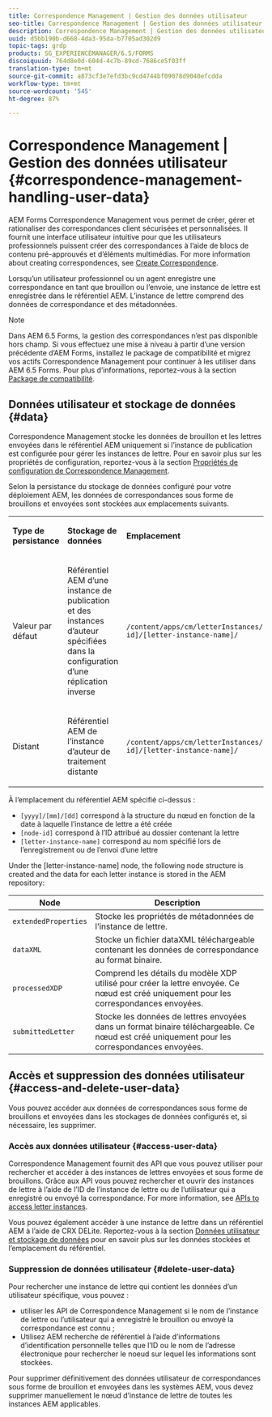 ```yaml
---
title: Correspondence Management | Gestion des données utilisateur
seo-title: Correspondence Management | Gestion des données utilisateur
description: Correspondence Management | Gestion des données utilisateur
uuid: d5bb190b-d668-4da3-95da-b7705ad302d9
topic-tags: grdp
products: SG_EXPERIENCEMANAGER/6.5/FORMS
discoiquuid: 764d8e0d-604d-4c7b-89cd-7686ce5f03ff
translation-type: tm+mt
source-git-commit: a873cf3e7efd3bc9cd4744bf09078d9040efcdda
workflow-type: tm+mt
source-wordcount: '545'
ht-degree: 87%

---
```



# Correspondence Management | Gestion des données utilisateur {#correspondence-management-handling-user-data}

AEM Forms Correspondence Management vous permet de créer, gérer et rationaliser des correspondances client sécurisées et personnalisées. Il fournit une interface utilisateur intuitive pour que les utilisateurs professionnels puissent créer des correspondances à l’aide de blocs de contenu pré-approuvés et d’éléments multimédias. For more information about creating correspondences, see [Create Correspondence](/help/forms/using/create-correspondence.md).

Lorsqu’un utilisateur professionnel ou un agent enregistre une correspondance en tant que brouillon ou l’envoie, une instance de lettre est enregistrée dans le référentiel AEM. L’instance de lettre comprend des données de correspondance et des métadonnées.

>[!NOTE]
>
>Dans AEM 6.5 Forms, la gestion des correspondances n’est pas disponible hors champ. Si vous effectuez une mise à niveau à partir d’une version précédente d’AEM Forms, installez le package de compatibilité et migrez vos actifs Correspondence Management pour continuer à les utiliser dans AEM 6.5 Forms. Pour plus d’informations, reportez-vous à la section [Package de compatibilité](/help/forms/using/compatibility-package.md).

## Données utilisateur et stockage de données {#data}

Correspondence Management stocke les données de brouillon et les lettres envoyées dans le référentiel AEM uniquement si l’instance de publication est configurée pour gérer les instances de lettre. Pour en savoir plus sur les propriétés de configuration, reportez-vous à la section [Propriétés de configuration de Correspondence Management](/help/forms/using/cm-configuration-properties.md).

Selon la persistance du stockage de données configuré pour votre déploiement AEM, les données de correspondances sous forme de brouillons et envoyées sont stockées aux emplacements suivants.

<table>
 <tbody>
  <tr>
   <td><p><strong>Type de persistance</strong></p> </td>
   <td><p><strong>Stockage de données</strong></p> </td>
   <td><p><strong>Emplacement</strong></p> </td>
  </tr>
  <tr>
   <td><p>Valeur par défaut</p> </td>
   <td><p>Référentiel AEM d’une instance de publication et des instances d’auteur spécifiées dans la configuration d’une réplication inverse</p> </td>
   <td><p><code>/content/apps/cm/letterInstances/[yyyy]/[mm]/[dd]/[node-id]/[letter-instance-name]/</code> </p> </td>
  </tr>
  <tr>
   <td><p>Distant</p> </td>
   <td><p>Référentiel AEM de l’instance d’auteur de traitement distante</p> </td>
   <td><p><code>/content/apps/cm/letterInstances/[yyyy]/[mm]/[dd]/[node-id]/[letter-instance-name]/</code></p> </td>
  </tr>
 </tbody>
</table>

À l’emplacement du référentiel AEM spécifié ci-dessus :

* `[yyyy]/[mm]/[dd]` correspond à la structure du nœud en fonction de la date à laquelle l’instance de lettre a été créée
* `[node-id]` correspond à l’ID attribué au dossier contenant la lettre
* `[letter-instance-name]` correspond au nom spécifié lors de l’enregistrement ou de l’envoi d’une lettre

Under the [letter-instance-name] node, the following node structure is created and the data for each letter instance is stored in the AEM repository:

| Node | Description |
|---|---|
| `extendedProperties` | Stocke les propriétés de métadonnées de l’instance de lettre. |
| `dataXML` | Stocke un fichier dataXML téléchargeable contenant les données de correspondance au format binaire. |
| `processedXDP` | Comprend les détails du modèle XDP utilisé pour créer la lettre envoyée. Ce nœud est créé uniquement pour les correspondances envoyées. |
| `submittedLetter` | Stocke les données de lettres envoyées dans un format binaire téléchargeable. Ce nœud est créé uniquement pour les correspondances envoyées. |

## Accès et suppression des données utilisateur {#access-and-delete-user-data}

Vous pouvez accéder aux données de correspondances sous forme de brouillons et envoyées dans les stockages de données configurés et, si nécessaire, les supprimer.

### Accès aux données utilisateur {#access-user-data}

Correspondence Management fournit des API que vous pouvez utiliser pour rechercher et accéder à des instances de lettres envoyées et sous forme de brouillons. Grâce aux API vous pouvez rechercher et ouvrir des instances de lettre à l’aide de l’ID de l’instance de lettre ou de l’utilisateur qui a enregistré ou envoyé la correspondance. For more information, see [APIs to access letter instances](/help/forms/using/cm-apis-to-access-letter-instances.md).

Vous pouvez également accéder à une instance de lettre dans un référentiel AEM à l’aide de CRX DELite. Reportez-vous à la section [Données utilisateur et stockage de données](/help/forms/using/correspondence-management-handling-user-data.md#data) pour en savoir plus sur les données stockées et l’emplacement du référentiel.

### Suppression de données utilisateur {#delete-user-data}

Pour rechercher une instance de lettre qui contient les données d’un utilisateur spécifique, vous pouvez :

* utiliser les API de Correspondence Management si le nom de l’instance de lettre ou l’utilisateur qui a enregistré le brouillon ou envoyé la correspondance est connu ;
* Utilisez AEM recherche de référentiel à l’aide d’informations d’identification personnelle telles que l’ID ou le nom de l’adresse électronique pour rechercher le noeud sur lequel les informations sont stockées.

Pour supprimer définitivement des données utilisateur de correspondances sous forme de brouillon et envoyées dans les systèmes AEM, vous devez supprimer manuellement le nœud d’instance de lettre de toutes les instances AEM applicables.
